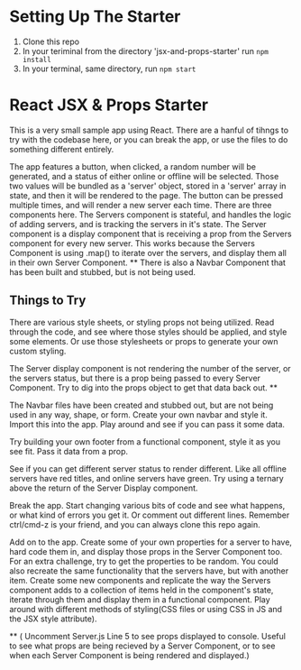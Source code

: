 # Setting Up The Starter
1. Clone this repo
2. In your teriminal from the directory 'jsx-and-props-starter' run ```npm install```
3. In your terminal, same directory, run ```npm start```

# React JSX & Props Starter

This is a very small sample app using React. There are a hanful of tihngs to try with the codebase here, or you can break the app, or use the files to do something different entirely.

The app features a button, when clicked, a random number will be generated, and a status of either online or offline will be selected. Those two values will be bundled as a 'server' object, stored in a 'server' array in state, and then it will be rendered to the page. The button can be pressed multiple times, and will render a new server each time. There are three components here. The Servers component is stateful, and handles the logic of adding servers, and is tracking the servers in it's state. The Server component is a display component that is receiving a prop from the Servers component for every new server. This works because the Servers Component is using .map() to iterate over the servers, and display them all in their own Server Component. **
There is also a Navbar Component that has been built and stubbed, but is not being used.


## Things to Try
There are various style sheets, or styling props not being utilized. Read through the code, and see where those styles should be applied, and style some elements. Or use those stylesheets or props to generate your own custom styling.

The Server display component is not rendering the number of the server, or the servers status, but there is a prop being passed to every Server Component. Try to dig into the props object to get that data back out. **

The Navbar files have been created and stubbed out, but are not being used in any way, shape, or form. Create your own navbar and style it. Import this into the app. Play around and see if you can pass it some data.

Try building your own footer from a functional component, style it as you see fit. Pass it data from a prop.

See if you can get different server status to render different. Like all offline servers have red titles, and online servers have green. Try using a ternary above the return of the Server Display component.

Break the app. Start changing various bits of code and see what happens, or what kind of errors you get it. Or comment out different lines. Remember ctrl/cmd-z is your friend, and you can always clone this repo again.

Add on to the app. Create some of your own properties for a server to have, hard code them in, and display those props in the Server Component too. For an extra challenge, try to get the properties to be random. You could also recreate the same functionality that the servers have, but with another item. Create some new components and replicate the way the Servers component adds to a collection of items held in the component's state, iterate through them and display them in a functional component. Play around with different methods of styling(CSS files or using CSS in JS and the JSX style attribute).

** ( Uncomment Server.js Line 5 to see props displayed to console. Useful to see what props are being recieved by a Server Component, or to see when each Server Component is being rendered and displayed.)
